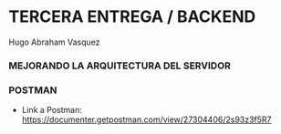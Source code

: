 # TERCERA ENTREGA / BACKEND 
Hugo Abraham Vasquez

### MEJORANDO LA ARQUITECTURA DEL SERVIDOR

### POSTMAN
- Link a Postman: https://documenter.getpostman.com/view/27304406/2s93z3f5R7
